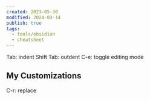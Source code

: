 ```yaml
---
created: 2023-05-30
modified: 2024-03-14
publish: true
tags:
  - tools/obsidian
  - cheatsheet
---
```

Tab: indent
Shift Tab: outdent
C-e: toggle editing mode

## My Customizations
C-r: replace